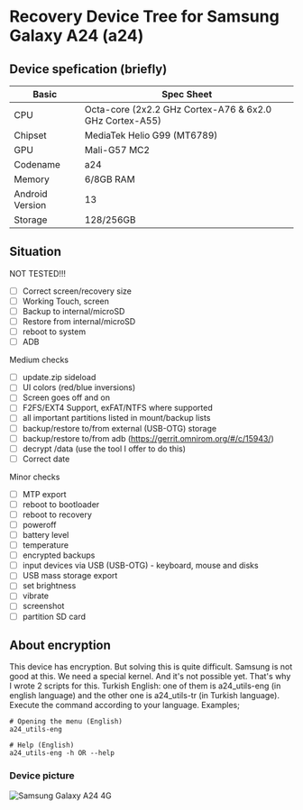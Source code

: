 # Recovery Device Tree for Samsung Galaxy A24 (a24)
## Device spefication (briefly)
|Basic               |Spec Sheet                                                    |
|--                  |--                                                            |
|CPU                 |Octa-core (2x2.2 GHz Cortex-A76 & 6x2.0 GHz Cortex-A55)       |
|Chipset             |MediaTek Helio G99 (MT6789)                                   |
|GPU                 |Mali-G57 MC2                                                  |
|Codename            |a24                                                           |
|Memory              |6/8GB RAM                                                     |
|Android Version     |13                                                            |
|Storage             |128/256GB                                                     |

## Situation
NOT TESTED!!!
- [ ] Correct screen/recovery size
- [ ] Working Touch, screen
- [ ] Backup to internal/microSD
- [ ] Restore from internal/microSD
- [ ] reboot to system
- [ ] ADB

Medium checks
- [ ] update.zip sideload
- [ ] UI colors (red/blue inversions)
- [ ] Screen goes off and on
- [ ] F2FS/EXT4 Support, exFAT/NTFS where supported
- [ ] all important partitions listed in mount/backup lists
- [ ] backup/restore to/from external (USB-OTG) storage
- [ ] backup/restore to/from adb (https://gerrit.omnirom.org/#/c/15943/)
- [ ] decrypt /data (use the tool I offer to do this)
- [ ] Correct date

Minor checks
- [ ] MTP export
- [ ] reboot to bootloader
- [ ] reboot to recovery
- [ ] poweroff
- [ ] battery level
- [ ] temperature
- [ ] encrypted backups
- [ ] input devices via USB (USB-OTG) - keyboard, mouse and disks
- [ ] USB mass storage export
- [ ] set brightness
- [ ] vibrate
- [ ] screenshot
- [ ] partition SD card

## About encryption
This device has encryption. But solving this is quite difficult. Samsung is not good at this. We need a special kernel. And it's not possible yet. That's why I wrote 2 scripts for this. Turkish English: one of them is a24_utils-eng (in english language) and the other one is a24_utils-tr (in Turkish language). Execute the command according to your language. Examples;

```
# Opening the menu (English)
a24_utils-eng

# Help (English)
a24_utils-eng -h OR --help
```

### Device picture
![Samsung Galaxy A24 4G](https://fdn2.gsmarena.com/vv/pics/samsung/samsung-galaxy-a24-4g-7.jpg)
